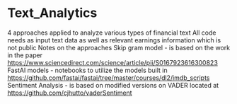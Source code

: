 # Text_Analytics
4 approaches applied to analyze various types of financial text
All code needs as input text data as well as relevant earnings information which is not public
Notes on the approaches
Skip gram model - is based on the work in the paper https://www.sciencedirect.com/science/article/pii/S0167923616300823
FastAI models - notebooks to utilize the models built in https://github.com/fastai/fastai/tree/master/courses/dl2/imdb_scripts
Sentiment Analysis - is based on modified versions on VADER located at https://github.com/cjhutto/vaderSentiment
